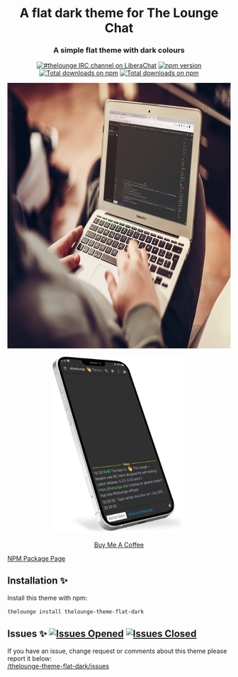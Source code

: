 <h1 align="center">
	A flat dark theme for The Lounge Chat
</h1>

<h3 align="center">
	A simple flat theme with dark colours
</h3>

<p align="center">
	<a href="https://demo.thelounge.chat/"><img
		alt="#thelounge IRC channel on LiberaChat"
		src="https://img.shields.io/badge/libera.chat-%23thelounge-415364.svg?colorA=ff9e18"></a>
	<a href="https://www.npmjs.com/package/thelounge-theme-flat-dark"><img
		alt="npm version"
		src="https://img.shields.io/npm/v/thelounge-theme-flat-dark"></a>
	<a href="https://npm-stat.com/charts.html?package=thelounge-theme-flat-dark"><img
		alt="Total downloads on npm"
		src="https://img.shields.io/npm/dy/thelounge-theme-flat-dark.svg?colorA=333a41&colorB=007dc7&maxAge=3600&label=Downloads"></a>
	<a href="https://github.com/aab12345/thelounge-theme-flat-dark/actions/workflows/publish.yml"><img
		alt="Total downloads on npm"
		src="https://github.com/aab12345/thelounge-theme-flat-dark/actions/workflows/publish.yml/badge.svg"></a>	
</p>

<p align="center">
	<img src="../thelounge-theme-flat-dark/Screenshots/Template_01.png" alt="Screenshot of the Flat Dark theme for The Lounge Chat" height=600>
</p>

<p align="center">
	<img src="../thelounge-theme-flat-dark/Screenshots/Screenshot_Mobile_Demo_01.png" alt="Screenshot of the Flat Dark theme for The Lounge Chat" width=300>
</p>

<p align="center">
<a href="https://www.buymeacoffee.com/aab12345" target="_blank">Buy Me A Coffee</a>
</p>

[NPM Package Page](https://www.npmjs.com/package/thelounge-theme-flat-dark)
## Installation :sparkles:
Install this theme with npm:

```sh
thelounge install thelounge-theme-flat-dark
```

## Issues :sparkles: <a href="https://github.com/aab12345/thelounge-theme-flat-dark/issues?q=is%3Aopen+is%3Aissue"> <img alt="Issues Opened" src="https://img.shields.io/github/issues/aab12345/thelounge-theme-flat-dark?color=green&style=plastic"></a> <a href="https://github.com/aab12345/thelounge-theme-flat-dark/issues?q=is%3Aissue+is%3Aclosed"> <img alt="Issues Closed" src="https://img.shields.io/github/issues-closed/aab12345/thelounge-theme-flat-dark?color=orange&style=plastic"></a> <br />
If you have an issue, change request or comments about this theme please report it below:<br/>
<a href="https://github.com/aab12345/thelounge-theme-flat-dark/issues">/thelounge-theme-flat-dark/issues</a>

